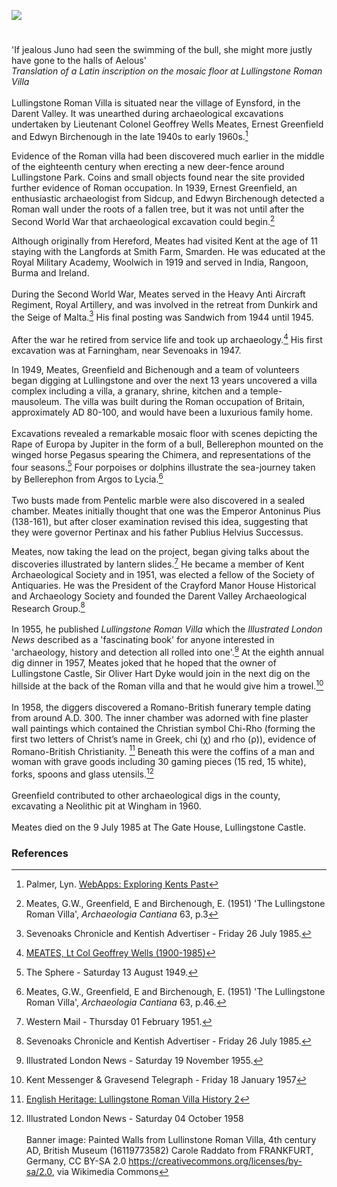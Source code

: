 <a href="https://juncture-digital.org"><img src="https://juncture-digital.org/images/ve-button.png"></a>
<param ve-config title="Lullingstone Roman Villa" author="Nadia Balbontin and Michelle Crowther"     banner="https://upload.wikimedia.org/wikipedia/commons/d/d6/Painted_Walls_from_Lullinstone_Roman_Villa%2C_4th_century_AD%2C_British_Museum_%2816119773582%29.jpg" 
layout="vertical">

<param ve-entity eid="Q939838" aliases="Sevenoaks">
<param ve-entity eid="Q2706208" aliases="Farningham">
<param ve-entity eid="Q26163" aliases="Sandwich">
<param ve-entity eid="Q146676" aliases="Crayford">
<param ve-entity eid="Q2632094" aliases="Wingham">
<param ve-entity eid="Q146705" aliases="Sidcup">
<param ve-entity eid="Q2183593" aliases="Smarden">
<param ve-entity eid="Q6644861"> <!-- Lullingstone -->
<param ve-entity eid="Q1877197"> <!-- Eynsford -->
<param ve-entity eid="Q5222546"> <!-- Darent Valley -->

#
'If jealous Juno had seen the swimming of the bull, she might more justly have gone to the halls of Aelous'   
_Translation of a Latin inscription on the mosaic floor at Lullingstone Roman Villa_
<br><br>
Lullingstone Roman Villa is situated near the village of Eynsford, in the Darent Valley. It was unearthed during archaeological excavations
undertaken by Lieutenant Colonel Geoffrey Wells Meates, Ernest Greenfield and Edwyn Birchenough in the late 1940s to early 1960s.[^ref1] 
<param ve-image url="https://upload.wikimedia.org/wikipedia/commons/b/b6/Lullingstone_Roman_Villa%2C_Britannia_%28UK%29_%288412819657%29.jpg" label="Lullingstone Roman Villa" attribution="Carole Raddato from FRANKFURT, Germany, via Wikimedia Commons" license="CC BY-SA 2.0"> 
<param ve-map center="Q1877197" zoom="11" prefer-geojson>

Evidence of the Roman villa had been discovered much earlier in the middle of the eighteenth century when erecting a new deer-fence around Lullingstone Park. Coins and small objects found near the site provided further evidence of Roman occupation. In 1939, Ernest Greenfield, an enthusiastic archaeologist from Sidcup, and Edwyn Birchenough detected a Roman wall under the roots of a fallen tree, but it was not until after the Second World War that archaeological excavation could begin.[^ref2]
<param ve-image url="https://upload.wikimedia.org/wikipedia/commons/b/ba/Samuel_Palmer_-_Ancient_Trees%2C_Lullingstone_Park_-_Google_Art_Project.jpg" label="Ancient Trees, Lullingstone Park, 1828" attribution="Samuel Palmer, Public domain, via Wikimedia Commons">
<param ve-map center="Q146705" zoom="11" prefer-geojson>

Although originally from Hereford, Meates had visited Kent at the age of 11 staying with the Langfords at Smith Farm, Smarden. He was educated at the Royal Military Academy, Woolwich in 1919 and served in India, Rangoon, Burma and Ireland. 
<br><br>
During the Second World War, Meates served in the Heavy Anti Aircraft Regiment, Royal Artillery, and was involved in the retreat from Dunkirk and the Seige of Malta.[^ref3] His final posting was Sandwich from 1944 until 1945. 
<br><br>
After the war he retired from service life and took up archaeology.[^ref4] His first excavation was at Farningham, near Sevenoaks in 1947. 
<param ve-image url="https://upload.wikimedia.org/wikipedia/commons/2/25/The_cattle_screen_at_Farningham%2C_Kent_-_geograph.org.uk_-_2278555.jpg" label="The Cattle Screen at Farningham, Kent" attribution="Roger  Kidd, via Wikimedia Commons" license="CC BY-SA 2.0">
<param ve-map center="Q2706208" zoom="11" prefer-geojson>

In 1949, Meates, Greenfield and Bichenough and a team of volunteers began digging at Lullingstone and over the next 13 years uncovered a villa complex including a villa, a granary, shrine, kitchen and a temple-mausoleum. The villa was built during the Roman occupation of Britain, approximately AD 80-100, and would have been a luxurious family home. 
<br><br>
Excavations revealed a remarkable mosaic floor with scenes depicting the Rape of Europa by Jupiter in the form of a bull, Bellerephon mounted on the winged horse Pegasus spearing the Chimera, and representations of the four seasons.[^ref5] Four porpoises or dolphins illustrate the sea-journey taken by Bellerephon from Argos to Lycia.[^ref6] 
<br><br>
Two busts made from Pentelic marble were also discovered in a sealed chamber. Meates initially thought that one was the Emperor Antoninus Pius (138-161), but after closer examination revised this idea, suggesting that they were governor Pertinax and his father Publius Helvius Successus.
<param ve-image url="https://upload.wikimedia.org/wikipedia/commons/d/d0/P1010153.JPG" label="Roman marble bust, found in the Roman Villa at Lullingstione, now British Museum " attribution="Udimu, British Museum, via Wikimedia Commons" license="CC BY 3.0">

Meates, now taking the lead on the project, began giving talks about the discoveries illustrated by lantern slides.[^ref7] He became a member of Kent Archaeological Society and in 1951, was elected a fellow of the Society of Antiquaries. He was the President of the Crayford Manor House Historical and Archaeology Society and founded the Darent Valley Archaeological Research Group.[^ref8] 
<br><br>
In 1955, he published _Lullingstone Roman Villa_ which the _Illustrated London News_ described as a 'fascinating book' for anyone interested in 'archaeology, history and detection all rolled into one'.[^ref9]  At the eighth annual dig dinner in 1957, Meates joked that he hoped that the owner of Lullingstone Castle, Sir Oliver Hart Dyke would join in the next dig on the hillside at the back of the Roman villa and that he would give him a trowel.[^ref10] 
<br><br>
In 1958, the diggers discovered a Romano-British funerary temple dating from around A.D. 300. The inner chamber was adorned with fine plaster wall paintings which contained the Christian symbol Chi-Rho (forming the first two letters of Christ’s name in Greek, chi (χ) and rho (ρ)), evidence of Romano-British Christianity. [^ref11] Beneath this were the coffins of a man and woman with grave goods including 30 gaming pieces (15 red, 15 white), forks, spoons and glass utensils.[^ref12] 
<br><br>
Greenfield contributed to other archaeological digs in the county, excavating a Neolithic pit at Wingham in 1960. 
<br><br>
Meates died on the 9 July 1985 at The Gate House, Lullingstone Castle.
<param ve-image url="https://upload.wikimedia.org/wikipedia/commons/b/b8/Lullingstone_paintings2.jpg"
       label="Modern restoration of the fresco containing the Christian symbol of the Chi Rho from the Roman Villa at Lullingstone, now at the British Museum, London" 
       license="CC BY-SA 3.0" 
       attribution="I, Udimu, via Wikimedia Commons">
<param ve-map center="Q6644861" zoom="11" prefer-geojson>

### References
[^ref1]: Palmer, Lyn. [WebApps: Exploring Kents Past](https://webapps.kent.gov.uk/KCC.ExploringKentsPast.Web.Sites.Public/SingleResult.aspx?uid=Tke1069)  
[^ref2]: Meates, G.W., Greenfield, E and Birchenough, E. (1951) 'The Lullingstone Roman Villa', _Archaeologia Cantiana_ 63, p.3
[^ref3]: Sevenoaks Chronicle and Kentish Advertiser - Friday 26 July 1985.   
[^ref4]: [MEATES, Lt Col Geoffrey Wells (1900-1985)](https://kingscollections.org/catalogues/lhcma/collection/m/me15-001?searchterms=meates)  
[^ref5]: The Sphere - Saturday 13 August 1949.   
[^ref6]: Meates, G.W., Greenfield, E and Birchenough, E. (1951) 'The Lullingstone Roman Villa', _Archaeologia Cantiana_ 63, p.46.
[^ref7]: Western Mail - Thursday 01 February 1951.   
[^ref8]: Sevenoaks Chronicle and Kentish Advertiser - Friday 26 July 1985.   
[^ref9]: Illustrated London News - Saturday 19 November 1955.  
[^ref10]: Kent Messenger & Gravesend Telegraph - Friday 18 January 1957
[^ref11]: [English Heritage: Lullingstone Roman Villa History 2](https://www.english-heritage.org.uk/visit/places/lullingstone-roman-villa/history/)  
[^ref12]: Illustrated London News - Saturday 04 October 1958
<br><br>
Banner image: Painted Walls from Lullinstone Roman Villa, 4th century AD, British Museum (16119773582) Carole Raddato from FRANKFURT, Germany, CC BY-SA 2.0 <https://creativecommons.org/licenses/by-sa/2.0>, via Wikimedia Commons
